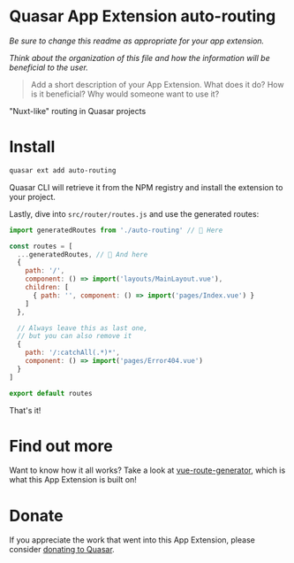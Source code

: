 Quasar App Extension auto-routing
===

_Be sure to change this readme as appropriate for your app extension._

_Think about the organization of this file and how the information will be beneficial to the user._

> Add a short description of your App Extension. What does it do? How is it beneficial? Why would someone want to use it?

\"Nuxt-like\" routing in Quasar projects

# Install
```bash
quasar ext add auto-routing
```
Quasar CLI will retrieve it from the NPM registry and install the extension to your project.

Lastly, dive into `src/router/routes.js` and use the generated routes:

```js
import generatedRoutes from './auto-routing' // 🤿 Here

const routes = [
  ...generatedRoutes, // 🤿 And here
  {
    path: '/',
    component: () => import('layouts/MainLayout.vue'),
    children: [
      { path: '', component: () => import('pages/Index.vue') }
    ]
  },

  // Always leave this as last one,
  // but you can also remove it
  {
    path: '/:catchAll(.*)*',
    component: () => import('pages/Error404.vue')
  }
]

export default routes
```

That's it!

# Find out more
Want to know how it all works? Take a look at [vue-route-generator](https://github.com/ktsn/vue-route-generator), which is what this App Extension is built on!

# Donate
If you appreciate the work that went into this App Extension, please consider [donating to Quasar](https://donate.quasar.dev).

